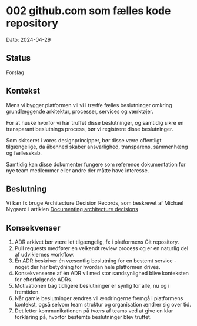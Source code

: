 # 002 github.com som fælles kode repository
Dato: 2024-04-29

## Status

Forslag

##  Kontekst

Mens vi bygger platformen vil vi i træffe fælles beslutninger omkring grundlæggende arkitektur, processer, services og værktøjer.

For at huske hvorfor vi har truffet disse beslutninger, og samtidig sikre en transparant beslutnings process, bør vi registrere disse beslutninger.

Som skitseret i vores designprincipper, bør disse være offentligt tilgængelige, da åbenhed skaber ansvarlighed, transparens, sammenhæng og fællesskab.

Samtidig kan disse dokumenter fungere som reference dokumentation for nye team medlemmer eller andre der måtte have interesse.

## Beslutning

Vi kan fx bruge Architecture Decision Records, som beskrevet af Michael Nygaard i artiklen [Documenting architecture decisions](https://www.cognitect.com/blog/2011/11/15/documenting-architecture-decisions) 

## Konsekvenser

1. ADR arkivet bør være let tilgængelig, fx i platformens Git repository.
1. Pull requests medfører en velkendt review process og er en naturlig del af udviklernes workflow.
1. Én ADR beskriver én væsentlig beslutning for en bestemt service - noget der har betydning for hvordan hele platformen drives. 
1. Konsekvenserne af én ADR vil med stor sandsynlighed blive konteksten for efterfølgende ADRs. 
1. Motivationen bag tidligere beslutninger er synlig for alle, nu og i fremtiden.
1. Når gamle beslutninger ændres vil ændringerne fremgå i platformens kontekst, også selvom team struktur og organisation ændrer sig over tid.
1. Det letter kommunikationen på tværs af teams ved at give en klar forklaring på, hvorfor bestemte beslutninger blev truffet.

